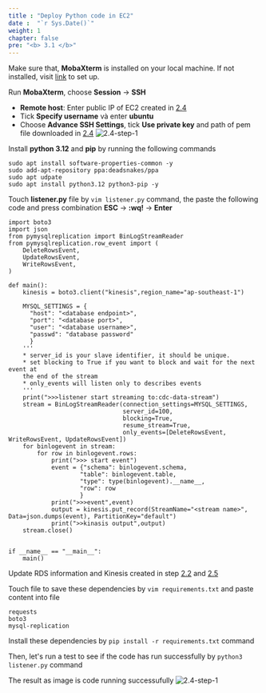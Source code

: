 ```yaml
---
title : "Deploy Python code in EC2"
date :  "`r Sys.Date()`" 
weight: 1
chapter: false
pre: "<b> 3.1 </b>"
---
```


Make sure that, **MobaXterm** is installed on your local machine. If not installed, visit [link](https://mobaxterm.mobatek.net/) to set up.

Run **MobaXterm**, choose **Session** -> **SSH**
- **Remote host**:  Enter public IP of EC2 created in [2.4](/2-prepare/2.4-createec2/)
- Tick **Specify username** và enter **ubuntu**
- Choose **Advance SSH Settings**, tick **Use private key** and path of pem file downloaded in [2.4](/2-prepare/2.4-createec2/)
![2.4-step-1](../../../images/deploy-1.png)

Install **python 3.12** and **pip** by running the following commands
```
sudo apt install software-properties-common -y
sudo add-apt-repository ppa:deadsnakes/ppa
sudo apt udpate
sudo apt install python3.12 python3-pip -y
```

Touch **listener.py** file by `vim listener.py` command, the paste the following code and press combination **ESC** -> **:wq!** -> **Enter**
```
import boto3
import json
from pymysqlreplication import BinLogStreamReader
from pymysqlreplication.row_event import (
    DeleteRowsEvent,
    UpdateRowsEvent,
    WriteRowsEvent,
)

def main():
    kinesis = boto3.client("kinesis",region_name="ap-southeast-1")
    
    MYSQL_SETTINGS = {
      "host": "<database endpoint>",
      "port": "<database port>",
      "user": "<database username>",
      "passwd": "database password" 
      }
    '''
    * server_id is your slave identifier, it should be unique.
    * set blocking to True if you want to block and wait for the next event at
    the end of the stream
    * only_events will listen only to describes events 
    '''
    print(">>>listener start streaming to:cdc-data-stream")
    stream = BinLogStreamReader(connection_settings=MYSQL_SETTINGS,
                                server_id=100,
                                blocking=True,
                                resume_stream=True,
                                only_events=[DeleteRowsEvent, WriteRowsEvent, UpdateRowsEvent])
    for binlogevent in stream:
        for row in binlogevent.rows:
            print(">>> start event")
            event = {"schema": binlogevent.schema,
                    "table": binlogevent.table,
                    "type": type(binlogevent).__name__,
                    "row": row
                    }
            print(">>>event",event)
            output = kinesis.put_record(StreamName="<stream name>", Data=json.dumps(event), PartitionKey="default")
            print(">>kinasis output",output)
    stream.close()


if __name__ == "__main__":
    main()
```

Update RDS information and Kinesis created in step [2.2](/2-prepare/2.2-createrds/) and [2.5](/2-prepare/2.5-createkinesisdatastream/)

Touch file to save these dependencies by `vim requirements.txt` and paste content into file
```
requests
boto3
mysql-replication
```

Install these dependencies by `pip install -r requirements.txt` command

Then, let's run a test to see if the code has run successfully by `python3 listener.py` command

The result as image is code running successufully
![2.4-step-1](../../../images/deploy-2.png)


